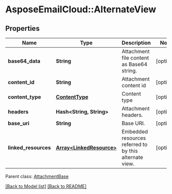 # AsposeEmailCloud::AlternateView
## Properties
Name | Type | Description | Notes
------------ | ------------- | ------------- | -------------
**base64_data** | **String** | Attachment file content as Base64 string.              | [optional] 
**content_id** | **String** | Attachment content id              | [optional] 
**content_type** | [**ContentType**](ContentType.md) | Content type              | [optional] 
**headers** | **Hash&lt;String, String&gt;** | Attachment headers.              | [optional] 
**base_uri** | **String** | Base URI.              | [optional] 
**linked_resources** | [**Array&lt;LinkedResource&gt;**](LinkedResource.md) | Embedded resources referred to by this alternate view.              | [optional] 

 Parent class: [AttachmentBase](AttachmentBase.md)

[[Back to Model list]](Models.md) [[Back to README]](README.md)


